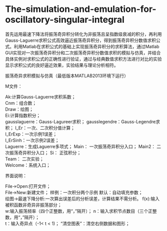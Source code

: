 # The-simulation-and-emulation-for-oscillatory-singular-integral
首先运用最速下降法将振荡奇异积分转化为非振荡且呈指数级衰减的积分，再利用Gauss-Laguerre求积公式高效逼近振荡奇异积分，得到振荡奇异积分数值求积公式。利用Matlab在求积公式的基础上实现振荡奇异积分的求积算法，通过Matlab GUI实现对一次振荡奇异积分和二次振荡奇异积分数值求积的模拟与仿真，并结合具体实例对求积公式的正确性进行验证，通过与经典数值求积方法进行对比的实验显示求积公式的良好逼近效果，实验结果与理论分析相符。

振荡奇异求积模拟与仿真（最低版本MATLAB2013环境下运行）

M文件：

Ak:计算Gauss-Laguerre求积系数；	
Cnm：组合数；	
Draw：绘图；	
Ei:计算指数积分；	
gausslaguerre：Gauss-Lagureer求积；	
gausslegendre：Gauss-Legendre求积；	
I_Er：一次、二次积分值计算；	
I_ErExp：一次示例1误差；	
I_ErSinh：一次示例2误差；	
Laguerre：生成Laguerre多项式；	
Main：	一次振荡奇异积分入口；	
Main2：	二次振荡奇异积分入口；	
Si：	正弦积分；	
Team：	二次实验；	
Welcome：系统入口；
        
界面说明：

File->Open:打开文件；	
File->New:新建文件；	
样例：一次积分两个示例
默认：自动填充参数；	
绘图->最速下降分析:一次算出误差后的分析误差，计算结果不需分析。
f(x):输入被积函数非奇异非振荡部分；	
w:输入振荡频率（四个正整数，用“，”隔开）；	
n：输入求积节点数目（三个正整数，用“，”隔开）；	
t：输入奇异点（-1< t < 1)；
“清空图表”：清空右侧数据和图形；
